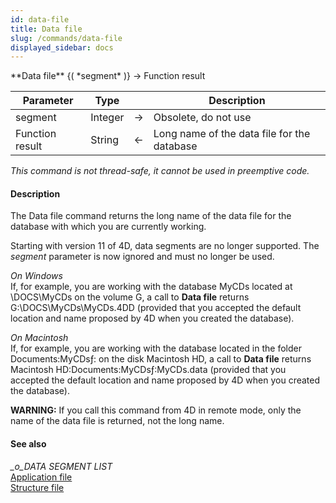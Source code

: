 ```yaml
---
id: data-file
title: Data file
slug: /commands/data-file
displayed_sidebar: docs
---
```


<!--REF #_command_.Data file.Syntax-->**Data file** {( *segment* )} -> Function result<!-- END REF-->
<!--REF #_command_.Data file.Params-->
| Parameter | Type |  | Description |
| --- | --- | --- | --- |
| segment | Integer | &#8594;  | Obsolete, do not use |
| Function result | String | &#8592; | Long name of the data file for the database |

<!-- END REF-->

*This command is not thread-safe, it cannot be used in preemptive code.*


#### Description 

<!--REF #_command_.Data file.Summary-->The Data file command returns the long name of the data file for the database with which you are currently working.<!-- END REF-->

Starting with version 11 of 4D, data segments are no longer supported. The *segment* parameter is now ignored and must no longer be used. 

*On Windows*  
If, for example, you are working with the database MyCDs located at \\DOCS\\MyCDs on the volume G, a call to **Data file** returns G:\\DOCS\\MyCDs\\MyCDs.4DD (provided that you accepted the default location and name proposed by 4D when you created the database).

*On Macintosh*  
If, for example, you are working with the database located in the folder Documents:MyCDsƒ: on the disk Macintosh HD, a call to **Data file** returns Macintosh HD:Documents:MyCDsƒ:MyCDs.data (provided that you accepted the default location and name proposed by 4D when you created the database).

**WARNING:** If you call this command from 4D in remote mode, only the name of the data file is returned, not the long name.

#### See also 

*\_o\_DATA SEGMENT LIST*  
[Application file](application-file.md)  
[Structure file](structure-file.md)  